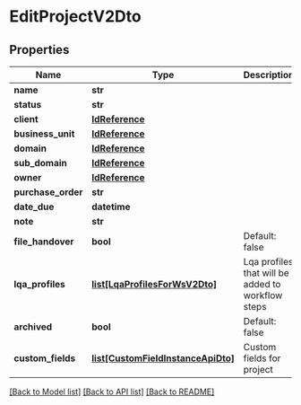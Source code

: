 # EditProjectV2Dto

## Properties
Name | Type | Description | Notes
------------ | ------------- | ------------- | -------------
**name** | **str** |  | 
**status** | **str** |  | [optional] 
**client** | [**IdReference**](IdReference.md) |  | [optional] 
**business_unit** | [**IdReference**](IdReference.md) |  | [optional] 
**domain** | [**IdReference**](IdReference.md) |  | [optional] 
**sub_domain** | [**IdReference**](IdReference.md) |  | [optional] 
**owner** | [**IdReference**](IdReference.md) |  | [optional] 
**purchase_order** | **str** |  | [optional] 
**date_due** | **datetime** |  | [optional] 
**note** | **str** |  | [optional] 
**file_handover** | **bool** | Default: false | [optional] 
**lqa_profiles** | [**list[LqaProfilesForWsV2Dto]**](LqaProfilesForWsV2Dto.md) | Lqa profiles that will be added to workflow steps | [optional] 
**archived** | **bool** | Default: false | [optional] 
**custom_fields** | [**list[CustomFieldInstanceApiDto]**](CustomFieldInstanceApiDto.md) | Custom fields for project | [optional] 

[[Back to Model list]](../README.md#documentation-for-models) [[Back to API list]](../README.md#documentation-for-api-endpoints) [[Back to README]](../README.md)

